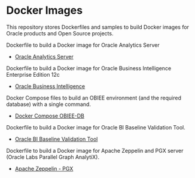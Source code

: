 # Docker Images

This repository stores Dockerfiles and samples to build Docker images for Oracle products and Open Source projects.

Dockerfile to build a Docker image for Oracle Analytics Server

 - [Oracle Analytics Server](./OracleAnalyticsServer)

Dockerfile to build a Docker image for Oracle Business Intelligence Enterprise Edition 12c

 - [Oracle Business Intelligence](./OracleBIEE)

Docker Compose files to build an OBIEE environment (and the required database) with a single command.

 - [Docker Compose OBIEE-DB](./Compose%20OBIEE-DB)

Dockerfile to build a Docker image for Oracle BI Baseline Validation Tool.

 - [Oracle BI Baseline Validation Tool](./OracleBI-BVT)

Dockerfile to build a Docker image for Apache Zeppelin and PGX server (Oracle Labs Parallel Graph AnalytiX).

 - [Apache Zeppelin - PGX](./Zeppelin-PGX)
